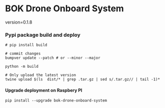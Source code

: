 # BOK Drone Onboard System
version=0.1.8


### Pypi package build and deploy
    # pip install build

    # commit changes
    bumpver update --patch # or --minor --major

    python -m build

    # Only upload the latest version
    twine upload $(ls  dist/* | grep .tar.gz | sed s/.tar.gz// | tail -1)*

#### Upgrade deployment on Raspbery PI

    pip install --upgrade bok-drone-onboard-system
